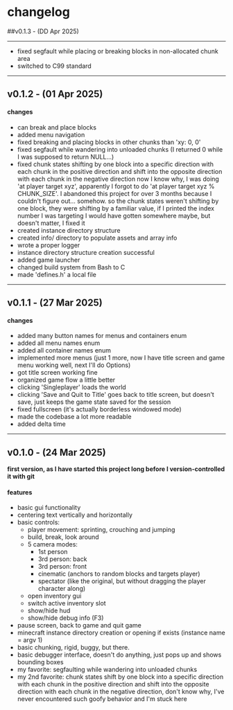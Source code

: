 # changelog

##v0.1.3 - (DD Apr 2025)
- - - -
- fixed segfault while placing or breaking blocks in non-allocated chunk area 
- switched to C99 standard

- - - -
## v0.1.2 - (01 Apr 2025)

#### changes
- can break and place blocks
- added menu navigation
- fixed breaking and placing blocks in other chunks than 'xy: 0, 0'
- fixed segfault while wandering into unloaded chunks (I returned 0 while I was supposed to return NULL...)
- fixed chunk states shifting by one block into a specific direction with each chunk in the positive direction and shift into the opposite direction with each chunk in the negative direction
    now I know why, I was doing 'at player target xyz', apparently I forgot to do 'at player target xyz % CHUNK_SIZE'.
    I abandoned this project for over 3 months because I couldn't figure out... somehow.
    so the chunk states weren't shifting by one block, they were shifting by a familiar value, if I printed the index number I was targeting I would have gotten somewhere maybe, but doesn't matter, I fixed it
- created instance directory structure
- created info/ directory to populate assets and array info
- wrote a proper logger
- instance directory structure creation successful
- added game launcher
- changed build system from Bash to C
- made 'defines.h' a local file

- - - -
## v0.1.1 - (27 Mar 2025)

#### changes
- added many button names for menus and containers enum
- added all menu names enum
- added all container names enum
- implemented more menus (just 1 more, now I have title screen and game menu working well, next I'll do Options)
- got title screen working fine
- organized game flow a little better
- clicking 'Singleplayer' loads the world
- clicking 'Save and Quit to Title' goes back to title screen, but doesn't save, just keeps the game state saved for the session
- fixed fullscreen (it's actually borderless windowed mode)
- made the codebase a lot more readable
- added delta time

- - - -
## v0.1.0 - (24 Mar 2025)

**first version, as I have started this project long before I version-controlled it with git**

#### features
- basic gui functionality
- centering text vertically and horizontally
- basic controls:
    - player movement: sprinting, crouching and jumping
    - build, break, look around
    - 5 camera modes:
        - 1st person
        - 3rd person: back
        - 3rd person: front
        - cinematic (anchors to random blocks and targets player)
        - spectator (like the original, but without dragging the player character along)
    - open inventory gui
    - switch active inventory slot
    - show/hide hud
    - show/hide debug info (F3)
- pause screen, back to game and quit game
- minecraft instance directory creation or opening if exists (instance name = argv 1)
- basic chunking, rigid, buggy, but there.
- basic debugger interface, doesn't do anything, just pops up and shows bounding boxes
- my favorite: segfaulting while wandering into unloaded chunks
- my 2nd favorite: chunk states shift by one block into a specific direction with each chunk in the positive direction and shift into the opposite direction with each chunk in the negative direction, don't know why, I've never encountered such goofy behavior and I'm stuck here
